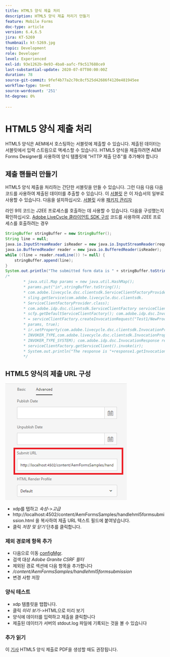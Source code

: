 ```yaml
---
title: HTML5 양식 제출 처리
description: HTML5 양식 제출 처리기 만들기
feature: Mobile Forms
doc-type: article
version: 6.4,6.5
jira: KT-5269
thumbnail: kt-5269.jpg
topic: Development
role: Developer
level: Experienced
exl-id: 93e1262b-0e93-4ba8-aafc-f9c517688ce9
last-substantial-update: 2020-07-07T00:00:00Z
duration: 78
source-git-commit: 9fef4b77a2c70c8cf525d42686f4120e481945ee
workflow-type: tm+mt
source-wordcount: '251'
ht-degree: 0%

---
```


# HTML5 양식 제출 처리

HTML5 양식은 AEM에서 호스팅하는 서블릿에 제출할 수 있습니다. 제출된 데이터는 서블릿에서 입력 스트림으로 액세스할 수 있습니다. HTML5 양식을 제출하려면 AEM Forms Designer를 사용하여 양식 템플릿에 &quot;HTTP 제출 단추&quot;를 추가해야 합니다

## 제출 핸들러 만들기

HTML5 양식 제출을 처리하는 간단한 서블릿을 만들 수 있습니다. 그런 다음 다음 다음 코드를 사용하여 제출된 데이터를 추출할 수 있습니다. 이 [서블릿](assets/html5-submit-handler.zip) 은 이 자습서의 일부로 사용할 수 있습니다. 다음을 설치하십시오. [서블릿](assets/html5-submit-handler.zip) 사용 [패키지 관리자](http://localhost:4502/crx/packmgr/index.jsp)

라인 9의 코드는 J2EE 프로세스를 호출하는 데 사용할 수 있습니다. 다음을 구성했는지 확인하십시오. [Adobe LiveCycle 클라이언트 SDK 구성](https://helpx.adobe.com/aem-forms/6/submit-form-data-livecycle-process.html) 코드를 사용하여 J2EE 프로세스를 호출하려는 경우

```java
StringBuffer stringBuffer = new StringBuffer();
String line = null;
java.io.InputStreamReader isReader = new java.io.InputStreamReader(request.getInputStream(), "UTF-8");
java.io.BufferedReader reader = new java.io.BufferedReader(isReader);
while ((line = reader.readLine()) != null) {
    stringBuffer.append(line);
}
System.out.println("The submitted form data is " + stringBuffer.toString());
/*
        * java.util.Map params = new java.util.HashMap();
        * params.put("in",stringBuffer.toString());
        * com.adobe.livecycle.dsc.clientsdk.ServiceClientFactoryProvider scfp =
        * sling.getService(com.adobe.livecycle.dsc.clientsdk.
        * ServiceClientFactoryProvider.class);
        * com.adobe.idp.dsc.clientsdk.ServiceClientFactory serviceClientFactory =
        * scfp.getDefaultServiceClientFactory(); com.adobe.idp.dsc.InvocationRequest ir
        * = serviceClientFactory.createInvocationRequest("Test1/NewProcess1", "invoke",
        * params, true);
        * ir.setProperty(com.adobe.livecycle.dsc.clientsdk.InvocationProperties.
        * INVOKER_TYPE,com.adobe.livecycle.dsc.clientsdk.InvocationProperties.
        * INVOKER_TYPE_SYSTEM); com.adobe.idp.dsc.InvocationResponse response1 =
        * serviceClientFactory.getServiceClient().invoke(ir);
        * System.out.println("The response is "+response1.getInvocationId());
        */
```


## HTML5 양식의 제출 URL 구성

![submit-url](assets/submit-url.PNG)

* xdp를 탭하고 _속성_->_고급_
* http://localhost:4502/content/AemFormsSamples/handlehml5formsubmission.html 을 복사하여 제출 URL 텍스트 필드에 붙여넣습니다.
* 클릭 _저장 및 닫기_ 단추를 클릭합니다.

### 제외 경로에 항목 추가

* 다음으로 이동 [configMgr](http://localhost:4502/system/console/configMgr).
* 검색 대상 _Adobe Granite CSRF 필터_
* 제외된 경로 섹션에 다음 항목을 추가합니다
* _/content/AemFormsSamples/handlehml5formsubmission_
* 변경 사항 저장

### 양식 테스트

* xdp 템플릿을 탭합니다.
* 클릭 _미리 보기_->HTML으로 미리 보기
* 양식에 데이터를 입력하고 제출을 클릭합니다
* 제출된 데이터가 서버의 stdout.log 파일에 기록되는 것을 볼 수 있습니다

### 추가 읽기

이 [기사](https://experienceleague.adobe.com/docs/experience-manager-learn/forms/document-services/generate-pdf-from-mobile-form-submission-article.html) HTML5 양식 제출로 PDF을 생성할 때도 권장됩니다.
